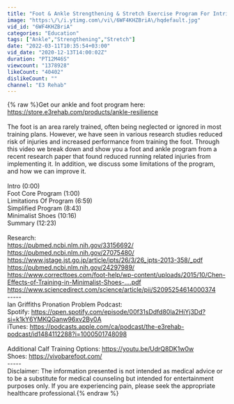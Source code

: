```yaml
---
title: "Foot & Ankle Strengthening & Stretch Exercise Program For Intrinsics, Arch, Athletes and Runners"
image: "https:\/\/i.ytimg.com\/vi\/6WF4KHZBriA\/hqdefault.jpg"
vid_id: "6WF4KHZBriA"
categories: "Education"
tags: ["Ankle","Strengthening","Stretch"]
date: "2022-03-11T10:35:54+03:00"
vid_date: "2020-12-13T14:00:02Z"
duration: "PT12M46S"
viewcount: "1378928"
likeCount: "40402"
dislikeCount: ""
channel: "E3 Rehab"
---
```

{% raw %}Get our ankle and foot program here: <a rel="nofollow" target="blank" href="https://store.e3rehab.com/products/ankle-resilience">https://store.e3rehab.com/products/ankle-resilience</a><br /><br />The foot is an area rarely trained,  often being neglected or ignored in most training plans. However, we have seen in various research studies reduced risk of injuries and increased performance from training the foot. Through this video we break down and show you a foot and ankle program from a recent research paper that found reduced running related injuries from implementing it. In addition, we discuss some limitations of the program, and how we can improve it.<br /><br />Intro (0:00)<br />Foot Core Program (1:00)<br />Limitations Of Program (6:59)<br />Simplified Program (8:43)<br />Minimalist Shoes (10:16)<br />Summary (12:23)<br /><br />Research:<br /><a rel="nofollow" target="blank" href="https://pubmed.ncbi.nlm.nih.gov/33156692/">https://pubmed.ncbi.nlm.nih.gov/33156692/</a><br /><a rel="nofollow" target="blank" href="https://pubmed.ncbi.nlm.nih.gov/27075480/">https://pubmed.ncbi.nlm.nih.gov/27075480/</a><br /><a rel="nofollow" target="blank" href="https://www.jstage.jst.go.jp/article/jpts/26/3/26_jpts-2013-358/_pdf">https://www.jstage.jst.go.jp/article/jpts/26/3/26_jpts-2013-358/_pdf</a><br /><a rel="nofollow" target="blank" href="https://pubmed.ncbi.nlm.nih.gov/24297989/">https://pubmed.ncbi.nlm.nih.gov/24297989/</a><br /><a rel="nofollow" target="blank" href="https://www.correcttoes.com/foot-help/wp-content/uploads/2015/10/Chen-Effects-of-Training-in-Minimalist-Shoes-....pdf">https://www.correcttoes.com/foot-help/wp-content/uploads/2015/10/Chen-Effects-of-Training-in-Minimalist-Shoes-....pdf</a><br /><a rel="nofollow" target="blank" href="https://www.sciencedirect.com/science/article/pii/S2095254614000374">https://www.sciencedirect.com/science/article/pii/S2095254614000374</a><br />-----<br />Ian Griffiths Pronation Problem Podcast:<br />Spotify: <a rel="nofollow" target="blank" href="https://open.spotify.com/episode/00f31sDdfd80la2HiYj3Dd?si=k1kY6YMKQGanw96xv2By0A">https://open.spotify.com/episode/00f31sDdfd80la2HiYj3Dd?si=k1kY6YMKQGanw96xv2By0A</a><br />iTunes: <a rel="nofollow" target="blank" href="https://podcasts.apple.com/ca/podcast/the-e3rehab-podcast/id1484112288?i=1000501748098">https://podcasts.apple.com/ca/podcast/the-e3rehab-podcast/id1484112288?i=1000501748098</a><br /><br />Additional Calf Training Options: <a rel="nofollow" target="blank" href="https://youtu.be/UdrQ8DK1w0w">https://youtu.be/UdrQ8DK1w0w</a><br />Shoes: <a rel="nofollow" target="blank" href="https://vivobarefoot.com/">https://vivobarefoot.com/</a><br />-----<br />Disclaimer: The information presented is not intended as medical advice or to be a substitute for medical counseling but intended for entertainment purposes only. If you are experiencing pain, please seek the appropriate healthcare professional.{% endraw %}
